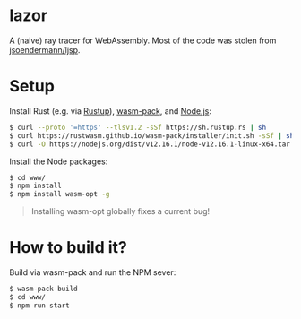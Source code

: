 # lazor
A (naive) ray tracer for WebAssembly. Most of the code was stolen from [jsoendermann/ljsp](https://github.com/jsoendermann/ljsp).

# Setup
Install Rust (e.g. via [Rustup](https://www.rust-lang.org/tools/install)),
[wasm-pack](https://rustwasm.github.io/wasm-pack/installer/), and [Node.js](https://nodejs.org/en/):
```bash
$ curl --proto '=https' --tlsv1.2 -sSf https://sh.rustup.rs | sh
$ curl https://rustwasm.github.io/wasm-pack/installer/init.sh -sSf | sh
$ curl -O https://nodejs.org/dist/v12.16.1/node-v12.16.1-linux-x64.tar.xz && tar xf node*
```

Install the Node packages:
```bash
$ cd www/
$ npm install
$ npm install wasm-opt -g
```

> Installing wasm-opt globally fixes a current bug!

# How to build it?
Build via wasm-pack and run the NPM sever:
```bash
$ wasm-pack build
$ cd www/
$ npm run start
```
